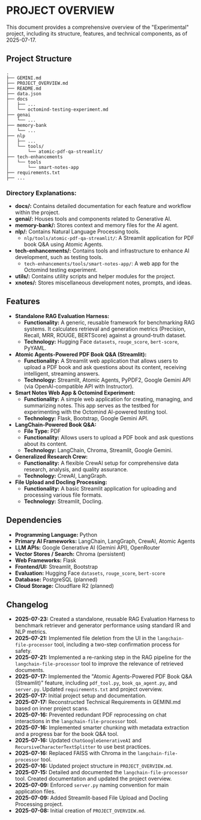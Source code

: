 # PROJECT OVERVIEW

This document provides a comprehensive overview of the "Experimental" project, including its structure, features, and technical components, as of 2025-07-17.

## Project Structure
```
.
├── GEMINI.md
├── PROJECT_OVERVIEW.md
├── README.md
├── data.json
├── docs
│   ├── ...
│   └── octomind-testing-experiment.md
├── genai
│   └── ...
├── memory-bank
│   └── ...
├── nlp
│   ├── ...
│   └── tools/
│       └── atomic-pdf-qa-streamlit/
├── tech-enhancements
│   └── tools
│       └── smart-notes-app
├── requirements.txt
├── ...
```

### Directory Explanations:

-   **docs/:** Contains detailed documentation for each feature and workflow within the project.
-   **genai/:** Houses tools and components related to Generative AI.
-   **memory-bank/:** Stores context and memory files for the AI agent.
-   **nlp/:** Contains Natural Language Processing tools.
    -   `nlp/tools/atomic-pdf-qa-streamlit/`: A Streamlit application for PDF book Q&A using Atomic Agents.
-   **tech-enhancements/:** Contains tools and infrastructure to enhance AI development, such as testing tools.
    -   `tech-enhancements/tools/smart-notes-app/`: A web app for the Octomind testing experiment.
-   **utils/:** Contains utility scripts and helper modules for the project.
-   **xnotes/:** Stores miscellaneous development notes, prompts, and ideas.

## Features

*   **Standalone RAG Evaluation Harness:**
    *   **Functionality:** A generic, reusable framework for benchmarking RAG systems. It calculates retrieval and generation metrics (Precision, Recall, MRR, ROUGE, BERTScore) against a ground-truth dataset.
    *   **Technology:** Hugging Face `datasets`, `rouge_score`, `bert-score`, PyYAML.
*   **Atomic Agents-Powered PDF Book Q&A (Streamlit):**
    *   **Functionality:** A Streamlit web application that allows users to upload a PDF book and ask questions about its content, receiving intelligent, streaming answers.
    *   **Technology:** Streamlit, Atomic Agents, PyPDF2, Google Gemini API (via OpenAI-compatible API with Instructor).
*   **Smart Notes Web App & Octomind Experiment:**
    *   **Functionality:** A simple web application for creating, managing, and summarizing notes. This app serves as the testbed for experimenting with the Octomind AI-powered testing tool.
    *   **Technology:** Flask, Bootstrap, Google Gemini API.
*   **LangChain-Powered Book Q&A:**
    *   **File Type:** PDF
    *   **Functionality:** Allows users to upload a PDF book and ask questions about its content.
    *   **Technology:** LangChain, Chroma, Streamlit, Google Gemini.
*   **Generalized Research Crew:**
    *   **Functionality:** A flexible CrewAI setup for comprehensive data research, analysis, and quality assurance.
    *   **Technology:** CrewAI, LangGraph.
*   **File Upload and Docling Processing:**
    *   **Functionality:** A basic Streamlit application for uploading and processing various file formats.
    *   **Technology:** Streamlit, Docling.

## Dependencies

*   **Programming Language:** Python
*   **Primary AI Frameworks:** LangChain, LangGraph, CrewAI, Atomic Agents
*   **LLM APIs:** Google Generative AI (Gemini API), OpenRouter
*   **Vector Stores / Search:** Chroma (persistent)
*   **Web Frameworks:** Flask
*   **Frontend/UI:** Streamlit, Bootstrap
*   **Evaluation:** Hugging Face `datasets`, `rouge_score`, `bert-score`
*   **Database:** PostgreSQL (planned)
*   **Cloud Storage:** Cloudflare R2 (planned)

## Changelog

*   **2025-07-23:** Created a standalone, reusable RAG Evaluation Harness to benchmark retriever and generator performance using standard IR and NLP metrics.
*   **2025-07-21:** Implemented file deletion from the UI in the `langchain-file-processor` tool, including a two-step confirmation process for safety.
*   **2025-07-21:** Implemented a re-ranking step in the RAG pipeline for the `langchain-file-processor` tool to improve the relevance of retrieved documents.
*   **2025-07-17:** Implemented the "Atomic Agents-Powered PDF Book Q&A (Streamlit)" feature, including `pdf_tool.py`, `book_qa_agent.py`, and `server.py`. Updated `requirements.txt` and project overview.
*   **2025-07-17:** Initial project setup and documentation.
*   **2025-07-17:** Reconstructed Technical Requirements in GEMINI.md based on inner project scans.
*   **2025-07-16:** Prevented redundant PDF reprocessing on chat interactions in the `langchain-file-processor` tool.
*   **2025-07-16:** Implemented smarter chunking with metadata extraction and a progress bar for the book Q&A tool.
*   **2025-07-16:** Updated `ChatGoogleGenerativeAI` and `RecursiveCharacterTextSplitter` to use best practices.
*   **2025-07-16:** Replaced FAISS with Chroma in the `langchain-file-processor` tool.
*   **2025-07-16:** Updated project structure in `PROJECT_OVERVIEW.md`.
*   **2025-07-15:** Detailed and documented the `langchain-file-processor` tool. Created documentation and updated the project overview.
*   **2025-07-09:** Enforced `server.py` naming convention for main application files.
*   **2025-07-09:** Added Streamlit-based File Upload and Docling Processing project.
*   **2025-07-08:** Initial creation of `PROJECT_OVERVIEW.md`.
